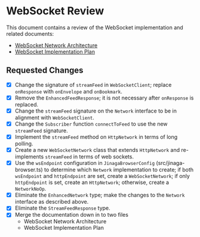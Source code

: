 # WebSocket Review

This document contains a review of the WebSocket implementation and related documents:

- [WebSocket Network Architecture](./websocket-network-architecture.md)
- [WebSocket Implementation Plan](./websocket-implementation-plan.md)

## Requested Changes

- [X] Change the signature of `streamFeed` in `WebSocketClient`; replace `onResponse` with `onEnvelope` and `onBookmark`.
- [X] Remove the `EnhancedFeedResponse`; it is not necessary after `onResponse` is replaced.
- [X] Change the `streamFeed` signature on the `Network` interface to be in alignment with `WebSocketClient`.
- [X] Change the `Subscriber` function `connectToFeed` to use the new `streamFeed` signature.
- [X] Implement the `streamFeed` method on `HttpNetwork` in terms of long polling.
- [X] Create a new `WebSocketNetwork` class that extends `HttpNetwork` and re-implements `streamFeed` in terms of web sockets.
- [X] Use the `wsEndpoint` configuration in `JinagaBrowserConfig` (src/jinaga-browser.ts) to determine which `Network` implementation to create; if both `wsEndpoint` and `httpEndpoint` are set, create a `WebSocketNetwork`; if only `httpEndpoint` is set, create an `HttpNetwork`; otherwise, create a `NetworkNoOp`.
- [X] Eliminate the `EnhancedNetwork` type; make the changes to the `Network` interface as described above.
- [X] Eliminate the `StreamFeedResponse` type.
- [X] Merge the documentation down in to two files
  - WebSocket Network Architecture
  - WebSocket Implementation Plan
